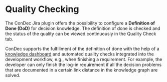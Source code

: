 # Quality Checking

The ConDec Jira plugin offers the possibility to configure a **Definition of Done (DoD)** for decision knowledge.
The definition of done is checked and the status of the quality can be viewed continuously in the Quality Check tab.

ConDec supports the fulfillment of the definition of done with the help of a [knowledge dashboard](dashboard.md) and automated quality checks integrated into the development workflow, e.g., when finishing a requirement. 
For example, the developer can only finish the log-in requirement if all the decision problems that are documented in a certain link distance in the knowledge graph are solved.


